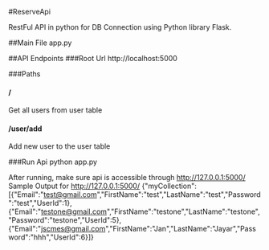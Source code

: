 #ReserveApi 

RestFul API in python for DB Connection using Python library Flask.

##Main File
app.py

##API Endpoints
###Root Url
http://localhost:5000

###Paths
#### / 
Get all users from user table

#### /user/add 
Add new user to the user table


###Run Api
python app.py

After running, make sure api is accessible through http://127.0.0.1:5000/ 
Sample Output for http://127.0.0.1:5000/ 
{"myCollection":[{"Email":"test@gmail.com","FirstName":"test","LastName":"test","Password":"test","UserId":1},{"Email":"testone@gmail.com","FirstName":"testone","LastName":"testone","Password":"testone","UserId":5},{"Email":"jscmes@gmail.com","FirstName":"Jan","LastName":"Jayar","Password":"hhh","UserId":6}]}